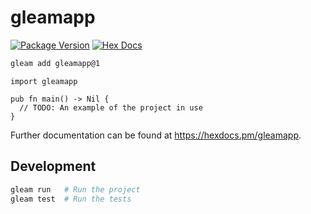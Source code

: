 # gleamapp

[![Package Version](https://img.shields.io/hexpm/v/gleamapp)](https://hex.pm/packages/gleamapp)
[![Hex Docs](https://img.shields.io/badge/hex-docs-ffaff3)](https://hexdocs.pm/gleamapp/)

```sh
gleam add gleamapp@1
```
```gleam
import gleamapp

pub fn main() -> Nil {
  // TODO: An example of the project in use
}
```

Further documentation can be found at <https://hexdocs.pm/gleamapp>.

## Development

```sh
gleam run   # Run the project
gleam test  # Run the tests
```
